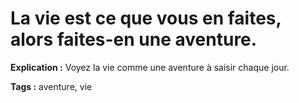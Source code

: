 # La vie est ce que vous en faites, alors faites-en une aventure.

**Explication :** Voyez la vie comme une aventure à saisir chaque jour.

**Tags :** aventure, vie
